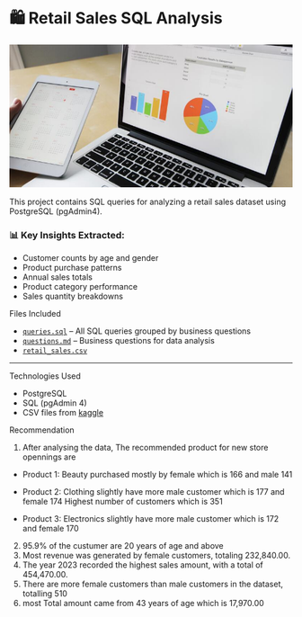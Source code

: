 # 🛍️ Retail Sales SQL Analysis

![Preview](https://github.com/Swiss111/Retail-sales-SQL-analysis/blob/39a7671784cb8141b6d8e738c751460f1f81de71/retail%20cover.jpg)

This project contains SQL queries for analyzing a retail sales dataset using PostgreSQL (pgAdmin4).

### 📊 Key Insights Extracted:
- Customer counts by age and gender
- Product purchase patterns
- Annual sales totals
- Product category performance
- Sales quantity breakdowns

Files Included
- [`queries.sql`](https://github.com/Swiss111/Retail-sales-SQL-analysis/blob/0cc95268b8e056d9e8fe95e1802d9bcfc4241f3f/quaries.sql) – All SQL queries grouped by business questions
- [`questions.md`](https://github.com/Swiss111/Retail-sales-SQL-analysis/blob/4ae6caacf9bbc414e0900c1dbe55d087ea34c8a0/questions.md) – Business questions for data analysis
- [`retail_sales.csv`](https://www.kaggle.com/datasets/mohammadtalib786/retail-sales-dataset)

---

Technologies Used
- PostgreSQL
- SQL (pgAdmin 4)
- CSV files from [kaggle](https://www.kaggle.com/datasets/mohammadtalib786/retail-sales-dataset)


Recommendation

1. After analysing the data, The recommended product for new store opennings are

- Product 1: Beauty
    purchased mostly by female which is 166 and male 141


- Product 2: Clothing
   slightly have more male customer which is 177 and female 174
   Highest number of customers which is 351

- Product 3: Electronics
   slightly have more male customer which is 172 and female 170

2. 95.9% of the custumer are 20 years of age and above
3. Most revenue was generated by female customers, totaling 232,840.00.
4. The year 2023 recorded the highest sales amount, with a total of 454,470.00.
5. There are more female customers than male customers in the dataset, totalling  510
6. most Total amount came from 43 years of age which is 17,970.00


